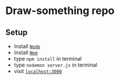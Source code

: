 # Draw-something repo

## Setup
- Install [`Node`](http://nodejs.org/)
- Install [`Npm`](https://github.com/npm/npm)
- type `npm install` in terminal
- type `nodemon server.js` in terminal
- visit [`localhost:3000`](http://localhost:3000/)